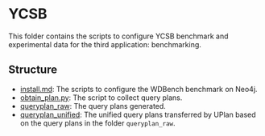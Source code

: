 # YCSB


This folder contains the scripts to configure YCSB benchmark and experimental data for the third application: benchmarking.

## Structure
* [install.md](install.md): The scripts to configure the WDBench benchmark on Neo4j.
* [obtain_plan.py](obtain_plan.py): The script to collect query plans.
* [queryplan_raw](queryplan_raw): The query plans generated.
* [queryplan_unified](queryplan_unified): The unified query plans transferred by UPlan based on the query plans in the folder `queryplan_raw`.